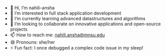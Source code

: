 - 👋 Hi, I’m nahili-ansha
- 👀 I’m interested in full stack application development
- 🌱 I’m currently learning advanced datastructures and algorithms
- 💞️ I’m looking to collaborate on innovative applications and open-source projects
- 📫 How to reach me: nahili.ansha@mnsu.edu
- 😄 Pronouns: she/her
- ⚡ Fun fact: I once debugged a complex code issue in my sleep!

<!---
nahili-ansha/nahili-ansha is a ✨ special ✨ repository because its `README.md` (this file) appears on your GitHub profile.
You can click the Preview link to take a look at your changes.
--->
